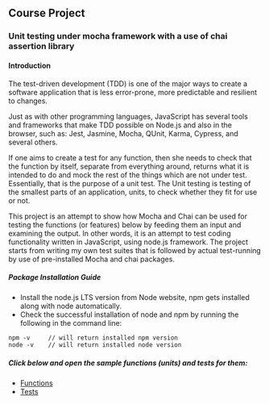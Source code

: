##                             Course Project 
###               Unit testing under mocha framework with a use of chai assertion library

#### Introduction
 
   The test-driven development (TDD) is one of the major ways to create a software application that is 
   less error-prone, more predictable and resilient to changes. 
   
   Just as with other programming languages, JavaScript has several tools and frameworks that 
   make TDD possible on Node.js and also in the browser, such as: Jest, Jasmine, Mocha, QUnit, 
   Karma, Cypress, and several others. 
   
   If one aims to create a test for any function, then she needs to check that the function by itself, 
   separate from everything around, returns what it is intended to do and mock the rest of the things 
   which are not under test. Essentially, that is the purpose of a unit test. The Unit testing is 
   testing of the smallest parts of an application, units, to check whether they fit for use or not. 
   
   This project is an attempt to show how Mocha and Chai can be used for testing the functions 
   (or features) below by feeding them an input and examining the output. In other words, it is 
   an attempt to test coding functionality written in JavaScript, using node.js framework. 
   The project starts from writing my own test suites that is followed by actual test-running 
   by use of pre-installed Mocha and chai packages.
    
##### Package Installation Guide
   - Install the node.js LTS version from Node website, npm gets installed along with node 
   automatically.
   - Check the successful installation of node and npm by running the following in the command line:
   
    npm -v     // will return installed npm version
    node -v    // will return installed node version

 
##### Click below and open the sample functions (units) and tests for them:

* [Functions](index.js)
* [Tests](test/index.spec.js)
